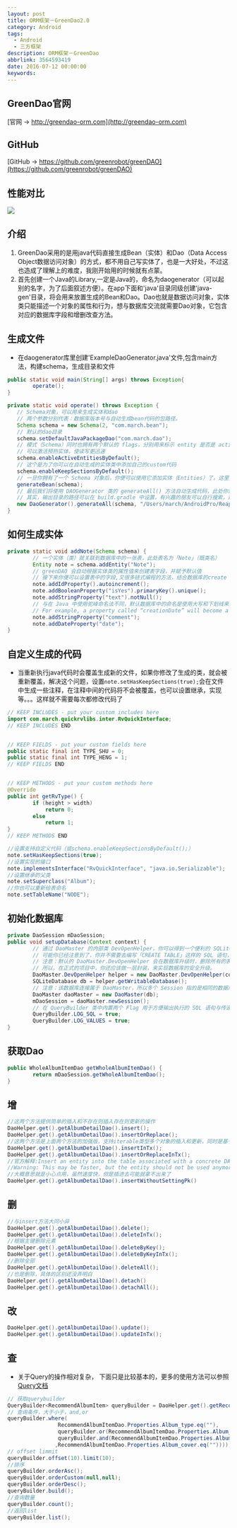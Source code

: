 ```yaml
---
layout: post
title: ORM框架－GreenDao2.0
category: Android
tags:
  - Android
  - 三方框架
description: ORM框架－GreenDao
abbrlink: 3564593419
date: 2016-07-12 00:00:00
keywords:
---
```


## GreenDao官网
[官网 -> http://greendao-orm.com](http://greendao-orm.com)

## GitHub
[GitHub  -> https://github.com/greenrobot/greenDAO](https://github.com/greenrobot/greenDAO)


## 性能对比
![](http://static.oschina.net/uploads/img/201403/13213257_oGSL.png)


## 介绍
1. GreenDao采用的是用java代码直接生成Bean（实体）和Dao（Data Access Object数据访问对象）的方式，都不用自己写实体了，也是一大好处，不过这也造成了理解上的难度，我刚开始用的时候就有点蒙。
2. 首先创建一个Java的Library,一定是Java的，命名为daogenerator（可以起别的名字，为了后面叙述方便）。在app下面和'java'目录同级创建'java-gen'目录，将会用来放置生成的Bean和Dao。Dao也就是数据访问对象，实体类只能描述一个对象的属性和行为，想与数据库交流就需要Dao对象，它包含对应的数据库字段和增删改查方法。


## 生成文件
- 在daogenerator库里创建'ExampleDaoGenerator.java'文件,包含main方法，构建schema，生成目录和文件

```java
public static void main(String[] args) throws Exception{
        operate();
}

private static void operate() throws Exception {
   // Schema对象，可以用来生成实体和dao
   // 两个参数分别代表：数据库版本号与自动生成bean代码的包路径。
   Schema schema = new Schema(2, "com.march.bean");
   // 默认的dao目录
   schema.setDefaultJavaPackageDao("com.march.dao");
   // 模式（Schema）同时也拥有两个默认的 flags，分别用来标示 entity 是否是 activie 以及是否使用 keep sections。
   // 可以激活预热实体，使读写更迅速
   schema.enableActiveEntitiesByDefault();
   // 这个是为了你可以在自动生成的实体类中添加自己的custom代码
   schema.enableKeepSectionsByDefault();
   // 一旦你拥有了一个 Schema 对象后，你便可以使用它添加实体（Entities）了。这里只是一个假的方法表示一下，生成实体在下一节
   generateBean(schema);
   // 最后我们将使用 DAOGenerator 类的 generateAll() 方法自动生成代码，此处你需要根据自己的情况更改输出目录（既之前创建的 java-gen)。
   // 其实，输出目录的路径可以在 build.gradle 中设置，有兴趣的朋友可以自行搜索，这里就不再详解。
   new DaoGenerator().generateAll(schema, "/Users/march/AndroidPro/Reaper/app/src/main/java-gen");
}
```


## 如何生成实体
```java
private static void addNote(Schema schema) {
        // 一个实体（类）就关联到数据库中的一张表，此处表名为「Note」（既类名）
        Entity note = schema.addEntity("Note");
        // greenDAO 会自动根据实体类的属性值来创建表字段，并赋予默认值
        // 接下来你便可以设置表中的字段,又很多链式编程的方法，结合数据库的create table操作可以设置相关的字段及约束
        note.addIdProperty().autoincrement();
        note.addBooleanProperty("isYes").primaryKey().unique();
        note.addStringProperty("text").notNull();
        // 与在 Java 中使用驼峰命名法不同，默认数据库中的命名是使用大写和下划线来分割单词的。
        // For example, a property called “creationDate” will become a database column “CREATION_DATE”.
        note.addStringProperty("comment");
        note.addDateProperty("date");
}
```


## 自定义生成的代码
- 当重新执行java代码时会覆盖生成新的文件，如果你修改了生成的类，就会被重新覆盖，解决这个问题，设置`note.setHasKeepSections(true);`会在文件中生成一些注释，在注释中间的代码将不会被覆盖，也可以设置继承，实现等。。。这样就不需要每次都修改代码了


```java
// KEEP INCLUDES - put your custom includes here
import com.march.quickrvlibs.inter.RvQuickInterface;
// KEEP INCLUDES END


// KEEP FIELDS - put your custom fields here
public static final int TYPE_SHU = 0;
public static final int TYPE_HENG = 1;
// KEEP FIELDS END


// KEEP METHODS - put your custom methods here
@Override
public int getRvType() {
        if (height > width)
            return 0;
        else
            return 1;
}
// KEEP METHODS END
```


```java
//设置支持自定义代码（或schema.enableKeepSectionsByDefault();）
note.setHasKeepSections(true);
//设置实现的接口
note.implementsInterface("RvQuickInterface", "java.io.Serializable");
//设置继承的父类
note.setSuperclass("Album");
//你也可以重新给表命名
note.setTableName("NODE");
```

## 初始化数据库

```java
private DaoSession mDaoSession;
public void setupDatabase(Context context) {
        // 通过 DaoMaster 的内部类 DevOpenHelper，你可以得到一个便利的 SQLiteOpenHelper 对象。
        // 可能你已经注意到了，你并不需要去编写「CREATE TABLE」这样的 SQL 语句，因为 greenDAO 已经帮你做了。
        // 注意：默认的 DaoMaster.DevOpenHelper 会在数据库升级时，删除所有的表，意味着这将导致数据的丢失。
        // 所以，在正式的项目中，你还应该做一层封装，来实现数据库的安全升级。
        DaoMaster.DevOpenHelper helper = new DaoMaster.DevOpenHelper(context, "notes-db", null);
        SQLiteDatabase db = helper.getWritableDatabase();
        // 注意：该数据库连接属于 DaoMaster，所以多个 Session 指的是相同的数据库连接。
        DaoMaster daoMaster = new DaoMaster(db);
        mDaoSession = daoMaster.newSession();
        // 在 QueryBuilder 类中内置两个 Flag 用于方便输出执行的 SQL 语句与传递参数的值
        QueryBuilder.LOG_SQL = true;
        QueryBuilder.LOG_VALUES = true;
}
```


## 获取Dao

```java
public WholeAlbumItemDao getWholeAlbumItemDao() {
        return mDaoSession.getWholeAlbumItemDao();
}
```



## 增
```java
//这两个方法提供简单的插入和不存在则插入存在则更新的操作
DaoHelper.get().getAlbumDetailDao().insert();
DaoHelper.get().getAlbumDetailDao().insertOrReplace();
//这两个方法是上面两个方法的加强版，支持iterable类型多个对象的插入和更新，同时是基于事务的。
DaoHelper.get().getAlbumDetailDao().insertInTx();
DaoHelper.get().getAlbumDetailDao().insertOrReplaceInTx();
//官方解释:Insert an entity into the table associated with a concrete DAO <b>without</b> setting key property.
//Warning: This may be faster, but the entity should not be used anymore. The entity also won't be attached to identity scope.
//大概意思就是小心点用，虽然速度快，但是插进去可能就拿不出来了
DaoHelper.get().getAlbumDetailDao().insertWithoutSettingPk()
```

## 删
```java
//与insert方法大同小异
DaoHelper.get().getAlbumDetailDao().delete();
DaoHelper.get().getAlbumDetailDao().deleteInTx();
//根据主键删除元素
DaoHelper.get().getAlbumDetailDao().deleteByKey();
DaoHelper.get().getAlbumDetailDao().deleteByKeyInTx();
//删除全部
DaoHelper.get().getAlbumDetailDao().deleteAll();
//也是删除，具体的区别还没弄明白
DaoHelper.get().getAlbumDetailDao().detach()
DaoHelper.get().getAlbumDetailDao().detachAll();
```

## 改
```java
DaoHelper.get().getAlbumDetailDao().update();
DaoHelper.get().getAlbumDetailDao().updateInTx();
```


## 查
- 关于Query的操作相对复杂， 下面只是比较基本的，更多的使用方法可以参照[Query文档](http://greenrobot.org/greendao/documentation/queries/)


```java
// 获取querybuilder
QueryBuilder<RecommendAlbumItem> queryBuilder = DaoHelper.get().getRecommendAlbumItemDao().queryBuilder();
// 查询条件，大于小于，and,or
queryBuilder.where(
                RecommendAlbumItemDao.Properties.Album_type.eq(""),
                queryBuilder.or(RecommendAlbumItemDao.Properties.Album_cover.gt(""),
                queryBuilder.and(RecommendAlbumItemDao.Properties.Album_cover.ge("")
               ,RecommendAlbumItemDao.Properties.Album_cover.eq(""))));
// offset limmit            
queryBuilder.offset(10).limit(10);
//排序
queryBuilder.orderAsc();
queryBuilder.orderCustom(null,null);
queryBuilder.orderDesc();
queryBuilder.build();
//查询数量
queryBuilder.count();
//返回list
queryBuilder.list();
```
